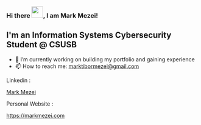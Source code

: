 ### Hi there <img src="https://raw.githubusercontent.com/MartinHeinz/MartinHeinz/master/wave.gif" width="30px">, I am Mark Mezei! 
I'm an Information Systems Cybersecurity Student @ CSUSB
---

- 🔭 I’m currently working on building my portfolio and gaining experience
- 📫 How to reach me: marktibormezei@gmail.com


Linkedin : <div class="badge-base LI-profile-badge" data-locale="en_US" data-size="medium" data-theme="dark" data-type="VERTICAL" data-vanity="mark-mezei-11472235b" data-version="v1"><a class="badge-base__link LI-simple-link" href="https://www.linkedin.com/in/mark-mezei-11472235b?trk=profile-badge">Mark Mezei</a></div>

Personal Website :

https://markmezei.com
<!--
**MarkTiborM/MarkTiborM** is a ✨ _special_ ✨ repository because its `README.md` (this file) appears on your GitHub profile.

Here are some ideas to get you started:


- 👯 I’m looking to collaborate on ...
- 🤔 I’m looking for help with ...
- 💬 Ask me about ...
- 📫 How to reach me: ...
- 😄 Pronouns: ...
- ⚡ Fun fact: ...
-->
